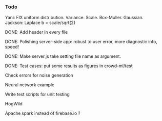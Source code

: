 
### Todo

Yani: FIX uniform distribution. Variance. Scale. Box-Muller. Gaussian.
Jackson: Laplace b = scale/sqrt(2)

DONE: Add header in every file

DONE: Polishing server-side app: robust to user error, more diagnostic info, speed!

DONE: Make server.js take setting file name as argument.

DONE: Test cases: put some results as figures in crowd-ml/test


Check errors for noise generation

Neural network example

Write test scripts for unit testing


HogWild

Apache spark instead of firebase.io ?




